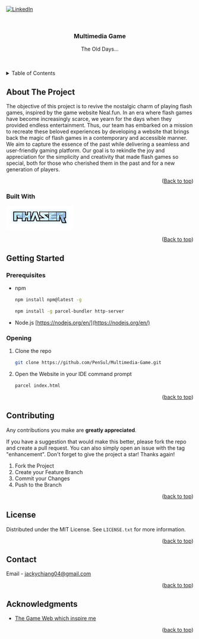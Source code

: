 <a name="readme-top"></a>
[![LinkedIn][linkedin-shield]][linkedin-url]

<!-- PROJECT LOGO -->
<br />
<div align="center">

  <h3 align="center">Multimedia Game</h3>

  <p align="center">
    The Old Days...
    <br/>
    <br/>
    <br/>
  </p>
</div>

<!-- TABLE OF CONTENTS -->
<details>
  <summary>Table of Contents</summary>
  <ol>
    <li>
      <a href="#about-the-project">About The Project</a>
      <ul>
        <li><a href="#built-with">Built With</a></li>
      </ul>
    </li>
    <li><a href="#contributing">Contributing</a></li>
    <li><a href="#license">License</a></li>
    <li><a href="#contact">Contact</a></li>
    <li><a href="#acknowledgments">Acknowledgments</a></li>
  </ol>
</details>

<!-- ABOUT THE PROJECT -->
## About The Project

The objective of this project is to revive the nostalgic charm of playing flash games, inspired by the game website Neal.fun. In an era where flash games have become increasingly scarce, we yearn for the days when they provided endless entertainment. Thus, our team has embarked on a mission to recreate these beloved experiences by developing a website that brings back the magic of flash games in a contemporary and accessible manner. We aim to capture the essence of the past while delivering a seamless and user-friendly gaming platform. Our goal is to rekindle the joy and appreciation for the simplicity and creativity that made flash games so special, both for those who cherished them in the past and for a new generation of players.

<p align="right">(<a href="#readme-top">Back to top</a>)</p>

### Built With
[![Phaser][Phaser.js]][Phaser-url]

<p align="right">(<a href="#readme-top">Back to top</a>)</p>

<!-- GETTING STARTED -->
## Getting Started
### Prerequisites

* npm
  ```sh
  npm install npm@latest -g
  ```
  ```sh
  npm install -g parcel-bundler http-server
  ```  
* Node.js
  [https://nodejs.org/en/](https://nodejs.org/en/)
  
### Opening

1. Clone the repo
   ```sh
   git clone https://github.com/PenSul/Multimedia-Game.git
   ```
2. Open the Website in your IDE command prompt
   ```sh
   parcel index.html
   ```


<p align="right">(<a href="#readme-top">back to top</a>)</p>

<!-- CONTRIBUTING -->
## Contributing

Any contributions you make are **greatly appreciated**.

If you have a suggestion that would make this better, please fork the repo and create a pull request. You can also simply open an issue with the tag "enhancement".
Don't forget to give the project a star! Thanks again!

1. Fork the Project
2. Create your Feature Branch 
3. Commit your Changes 
4. Push to the Branch 

<p align="right">(<a href="#readme-top">back to top</a>)</p>

<!-- LICENSE -->
## License

Distributed under the MIT License. See `LICENSE.txt` for more information.

<p align="right">(<a href="#readme-top">back to top</a>)</p>

<!-- CONTACT -->
## Contact

Email - jackychiang04@gmail.com

<p align="right">(<a href="#readme-top">back to top</a>)</p>

<!-- ACKNOWLEDGMENTS -->
## Acknowledgments

* [The Game Web which inspire me](https://neal.fun)

<p align="right">(<a href="#readme-top">back to top</a>)</p>

<!-- MARKDOWN LINKS & IMAGES -->
[linkedin-shield]: https://img.shields.io/badge/-LinkedIn-black.svg?style=for-the-badge&logo=linkedin&colorB=555
[linkedin-url]: https://www.linkedin.com/in/suikit4
[Phaser.js]: https://github.com/phaserjs/phaser/blob/v2.6.2/resources/Phaser%20Logo/2D%20Text/Phaser%202D%20Glow.png
[Phaser-url]: https://github.com/phaserjs/phaser